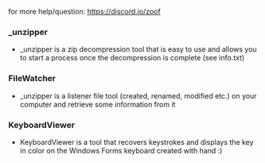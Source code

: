 for more help/question: https://discord.io/zoof
### _unzipper
 - _unzipper is a zip decompression tool that is easy to use and allows you to start a process once the decompression is complete (see info.txt)
### FileWatcher
 - _unzipper is a listener file tool (created, renamed, modified etc.) on your computer and retrieve some information from it
### KeyboardViewer
 - KeyboardViewer is a tool that recovers keystrokes and displays the key in color on the Windows Forms keyboard created with hand :)
